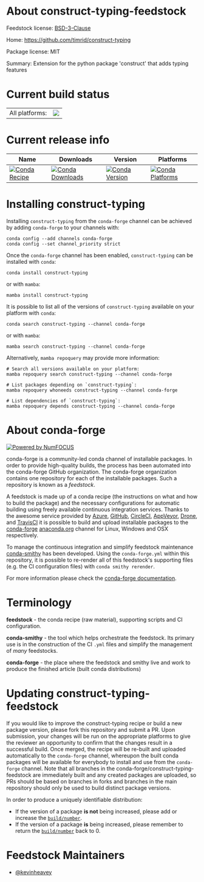 About construct-typing-feedstock
================================

Feedstock license: [BSD-3-Clause](https://github.com/conda-forge/construct-typing-feedstock/blob/main/LICENSE.txt)

Home: https://github.com/timrid/construct-typing

Package license: MIT

Summary: Extension for the python package 'construct' that adds typing features

Current build status
====================


<table><tr><td>All platforms:</td>
    <td>
      <a href="https://dev.azure.com/conda-forge/feedstock-builds/_build/latest?definitionId=14335&branchName=main">
        <img src="https://dev.azure.com/conda-forge/feedstock-builds/_apis/build/status/construct-typing-feedstock?branchName=main">
      </a>
    </td>
  </tr>
</table>

Current release info
====================

| Name | Downloads | Version | Platforms |
| --- | --- | --- | --- |
| [![Conda Recipe](https://img.shields.io/badge/recipe-construct--typing-green.svg)](https://anaconda.org/conda-forge/construct-typing) | [![Conda Downloads](https://img.shields.io/conda/dn/conda-forge/construct-typing.svg)](https://anaconda.org/conda-forge/construct-typing) | [![Conda Version](https://img.shields.io/conda/vn/conda-forge/construct-typing.svg)](https://anaconda.org/conda-forge/construct-typing) | [![Conda Platforms](https://img.shields.io/conda/pn/conda-forge/construct-typing.svg)](https://anaconda.org/conda-forge/construct-typing) |

Installing construct-typing
===========================

Installing `construct-typing` from the `conda-forge` channel can be achieved by adding `conda-forge` to your channels with:

```
conda config --add channels conda-forge
conda config --set channel_priority strict
```

Once the `conda-forge` channel has been enabled, `construct-typing` can be installed with `conda`:

```
conda install construct-typing
```

or with `mamba`:

```
mamba install construct-typing
```

It is possible to list all of the versions of `construct-typing` available on your platform with `conda`:

```
conda search construct-typing --channel conda-forge
```

or with `mamba`:

```
mamba search construct-typing --channel conda-forge
```

Alternatively, `mamba repoquery` may provide more information:

```
# Search all versions available on your platform:
mamba repoquery search construct-typing --channel conda-forge

# List packages depending on `construct-typing`:
mamba repoquery whoneeds construct-typing --channel conda-forge

# List dependencies of `construct-typing`:
mamba repoquery depends construct-typing --channel conda-forge
```


About conda-forge
=================

[![Powered by
NumFOCUS](https://img.shields.io/badge/powered%20by-NumFOCUS-orange.svg?style=flat&colorA=E1523D&colorB=007D8A)](https://numfocus.org)

conda-forge is a community-led conda channel of installable packages.
In order to provide high-quality builds, the process has been automated into the
conda-forge GitHub organization. The conda-forge organization contains one repository
for each of the installable packages. Such a repository is known as a *feedstock*.

A feedstock is made up of a conda recipe (the instructions on what and how to build
the package) and the necessary configurations for automatic building using freely
available continuous integration services. Thanks to the awesome service provided by
[Azure](https://azure.microsoft.com/en-us/services/devops/), [GitHub](https://github.com/),
[CircleCI](https://circleci.com/), [AppVeyor](https://www.appveyor.com/),
[Drone](https://cloud.drone.io/welcome), and [TravisCI](https://travis-ci.com/)
it is possible to build and upload installable packages to the
[conda-forge](https://anaconda.org/conda-forge) [anaconda.org](https://anaconda.org/)
channel for Linux, Windows and OSX respectively.

To manage the continuous integration and simplify feedstock maintenance
[conda-smithy](https://github.com/conda-forge/conda-smithy) has been developed.
Using the ``conda-forge.yml`` within this repository, it is possible to re-render all of
this feedstock's supporting files (e.g. the CI configuration files) with ``conda smithy rerender``.

For more information please check the [conda-forge documentation](https://conda-forge.org/docs/).

Terminology
===========

**feedstock** - the conda recipe (raw material), supporting scripts and CI configuration.

**conda-smithy** - the tool which helps orchestrate the feedstock.
                   Its primary use is in the construction of the CI ``.yml`` files
                   and simplify the management of *many* feedstocks.

**conda-forge** - the place where the feedstock and smithy live and work to
                  produce the finished article (built conda distributions)


Updating construct-typing-feedstock
===================================

If you would like to improve the construct-typing recipe or build a new
package version, please fork this repository and submit a PR. Upon submission,
your changes will be run on the appropriate platforms to give the reviewer an
opportunity to confirm that the changes result in a successful build. Once
merged, the recipe will be re-built and uploaded automatically to the
`conda-forge` channel, whereupon the built conda packages will be available for
everybody to install and use from the `conda-forge` channel.
Note that all branches in the conda-forge/construct-typing-feedstock are
immediately built and any created packages are uploaded, so PRs should be based
on branches in forks and branches in the main repository should only be used to
build distinct package versions.

In order to produce a uniquely identifiable distribution:
 * If the version of a package **is not** being increased, please add or increase
   the [``build/number``](https://docs.conda.io/projects/conda-build/en/latest/resources/define-metadata.html#build-number-and-string).
 * If the version of a package **is** being increased, please remember to return
   the [``build/number``](https://docs.conda.io/projects/conda-build/en/latest/resources/define-metadata.html#build-number-and-string)
   back to 0.

Feedstock Maintainers
=====================

* [@kevinheavey](https://github.com/kevinheavey/)

